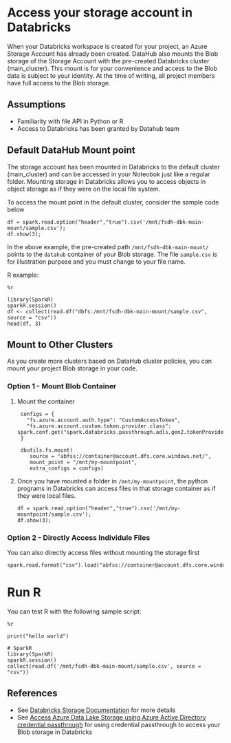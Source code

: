 # Access your storage account in Databricks

When your Databricks workspace is created for your project, an Azure Storage Account has already been created. DataHub also mounts the Blob storage of the Storage Account with the pre-created Databricks cluster (main_cluster). This mount is for your convenience and access to the Blob data is subject to your identity. At the time of writing, all project members have full access to the Blob storage.

## Assumptions
- Familiarity with file API in Python or R
- Access to Databricks has been granted by Datahub team

## Default DataHub Mount point 

The storage account has been mounted in Databricks to the default cluster (main_cluster) and can be accessed in your Noteobok just like a regular folder.
Mounting storage in Databricks allows you to access objects in object storage as if they were on the local file system.

To access the mount point in the default cluster, consider the sample code below
```
df = spark.read.option("header","true").csv('/mnt/fsdh-dbk-main-mount/sample.csv');
df.show(3);
```
In the above example, the pre-created path `/mnt/fsdh-dbk-main-mount/` points to the `datahub` container of your Blob storage. The file `sample.csv` is for illustration purpose and you must change to your file name.

R example:
```
%r

library(SparkR)
sparkR.session()
df <- collect(read.df("dbfs:/mnt/fsdh-dbk-main-mount/sample.csv", source = "csv"))
head(df, 3)
```

## Mount to Other Clusters

As you create more clusters based on DataHub cluster policies, you can mount your project Blob storage in your code.

### Option 1 - Mount Blob Container

1. Mount the container

   ```
    configs = {
      "fs.azure.account.auth.type": "CustomAccessToken",
      "fs.azure.account.custom.token.provider.class": spark.conf.get("spark.databricks.passthrough.adls.gen2.tokenProviderClassName")
    }

    dbutils.fs.mount(
       source = "abfss://container@account.dfs.core.windows.net/",
       mount_point = "/mnt/my-mountpoint",
       extra_configs = configs)
   ```
2. Once you have mounted a folder in ```/mnt/my-mountpoint```, the python programs in Databricks can access files in that storage container as if they were local files.
    ```
    df = spark.read.option("header","true").csv('/mnt/my-mountpoint/sample.csv');
    df.show(3);
    ```

### Option 2 - Directly Access Individule Files

You can also directly access files without mounting the storage first
```
spark.read.format("csv").load("abfss://container@account.dfs.core.windows.net/sample.csv").collect()
```

# Run R
You can test R with the following sample script:
```
%r

print("hello world")

# SparkR
library(SparkR)
sparkR.session()
collect(read.df('/mnt/fsdh-dbk-main-mount/sample.csv', source = "csv"))
```
## References

- See [Databricks Storage Documentation](https://docs.microsoft.com/en-us/azure/databricks/data/data-sources/azure/azure-storage) for more details
- See [Access Azure Data Lake Storage using Azure Active Directory credential passthrough](https://learn.microsoft.com/en-us/azure/databricks/data-governance/credential-passthrough/adls-passthrough) for using credential passthrough to access your Blob storage in Databricks
